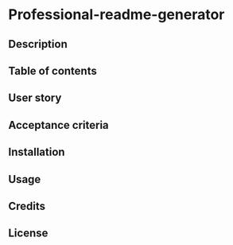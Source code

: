 # Professional-readme-generator

## Description


## Table of contents


## User story


## Acceptance criteria


## Installation


## Usage


## Credits


## License
